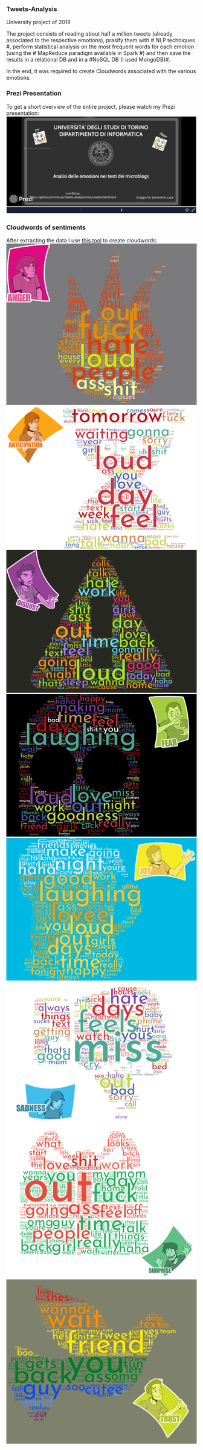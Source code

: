 ### Tweets-Analysis ###
University project of 2018

The project consists of reading about half a million tweets (already associated to the respective emotions), prasify them with # NLP techniques #, perform statistical analysis on the most frequent words for each emotion (using the # MapReduce paradigm available in Spark #) and then save the results in a relational DB and in a #NoSQL DB (I used MongoDB)#.

In the end, it was required to create Cloudwords associated with the various emotions.

### Prezi Presentation ###
To get a short overview of the entire project, please watch my Prezi presentation:
[![Watch the Prezi presentation](https://raw.githubusercontent.com/DrLux/Tweets-Analysis/master/prezi.JPG)](http://prezi.com/ut3pvsn9b_c-/?utm_campaign=share&utm_medium=copy)

### Cloudwords of sentiments ###
After extracting the data I use [this tool](https://www.wordclouds.com/) to create cloudwords:
![Anger](https://github.com/DrLux/Tweets-Analysis/blob/master/Sentiment/cloudword/word/anger_word.png?raw=true)
![Anticipation](https://github.com/DrLux/Tweets-Analysis/blob/master/Sentiment/cloudword/word/anticipation_word.png?raw=true)
![Disgust](https://github.com/DrLux/Tweets-Analysis/blob/master/Sentiment/cloudword/word/disgust_word.png?raw=true)
![Fear](https://github.com/DrLux/Tweets-Analysis/blob/master/Sentiment/cloudword/word/fear_word.png?raw=true)
![Joy](https://github.com/DrLux/Tweets-Analysis/blob/master/Sentiment/cloudword/word/joy_word.png?raw=true)
![Sadness](https://github.com/DrLux/Tweets-Analysis/blob/master/Sentiment/cloudword/word/sadness_word.png?raw=true)
![Surprise](https://github.com/DrLux/Tweets-Analysis/blob/master/Sentiment/cloudword/word/surprise_word.png?raw=true)
![Trust](https://github.com/DrLux/Tweets-Analysis/blob/master/Sentiment/cloudword/word/trust_word.png?raw=true)
